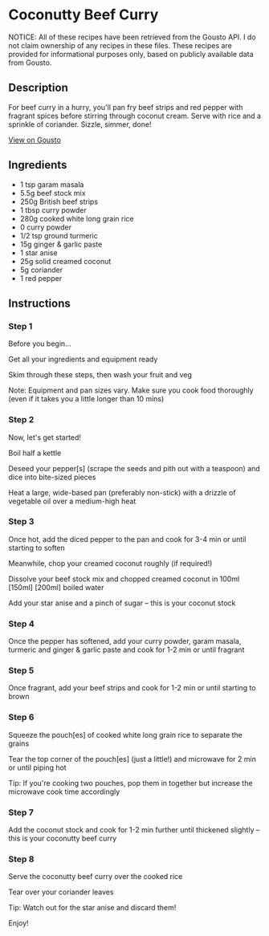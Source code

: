 # Coconutty Beef Curry

NOTICE: All of these recipes have been retrieved from the Gousto API. I do not claim ownership of any recipes in these files. These recipes are provided for informational purposes only, based on publicly available data from Gousto.

## Description

For beef curry in a hurry, you'll pan fry beef strips and red pepper with fragrant spices before stirring through coconut cream. Serve with rice and a sprinkle of coriander. Sizzle, simmer, done!

[View on Gousto](https://www.gousto.co.uk/recipes/cookbook/10-min-coconutty-beef-curry)

## Ingredients

- 1 tsp garam masala
- 5.5g beef stock mix
- 250g British beef strips
- 1 tbsp curry powder
- 280g cooked white long grain rice
- 0 curry powder
- 1/2 tsp ground turmeric
- 15g ginger & garlic paste
- 1 star anise
- 25g solid creamed coconut
- 5g coriander
- 1 red pepper

## Instructions


### Step 1

Before you begin...

Get all your ingredients and equipment ready

Skim through these steps, then wash your fruit and veg

Note: Equipment and pan sizes vary. Make sure you cook food thoroughly (even if it takes you a little longer than 10 mins)


### Step 2

Now, let's get started!

Boil half a kettle

Deseed your pepper[s]<span class="text-danger"> </span>(scrape the seeds and pith out with a teaspoon) and dice into bite-sized pieces

Heat a large, wide-based pan (preferably non-stick) with a drizzle of vegetable oil over a medium-high heat


### Step 3

Once hot, add the diced pepper to the pan and cook for 3-4 min or until starting to soften

Meanwhile, chop your creamed coconut roughly (if required!)

Dissolve your beef stock mix and chopped creamed coconut in 100ml <span class="text-purple">[150ml] </span><span class="text-danger">[200ml] </span>boiled water

Add your star anise and a pinch of sugar – this is your coconut stock


### Step 4

Once the pepper has softened, add your curry powder, garam masala, turmeric and ginger & garlic paste and cook for 1-2 min or until fragrant


### Step 5

Once fragrant, add your beef strips and cook for 1-2 min or until starting to brown


### Step 6

Squeeze the pouch[es] of cooked white long grain rice to separate the grains

Tear the top corner of the pouch[es] (just a little!) and microwave for 2 min or until piping hot

Tip: If you're cooking two pouches, pop them in together but increase the microwave cook time accordingly


### Step 7

Add the coconut stock and cook for 1-2 min further until thickened slightly – this is your coconutty beef curry

### Step 8

Serve the coconutty beef curry over the cooked rice

Tear over your coriander leaves

Tip: Watch out for the star anise and discard them!

Enjoy!

